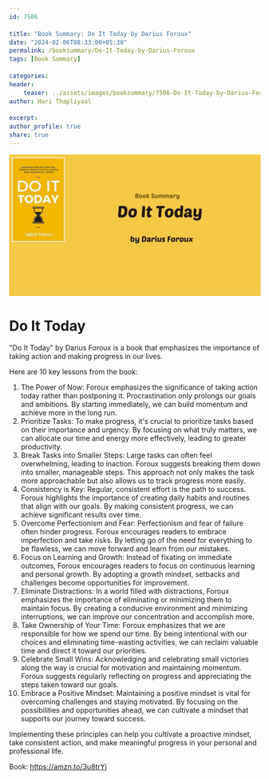 ```yaml
---                            
id: 7506                            
                          
title: "Book Summary: Do It Today by Darius Foroux"                     
date: "2024-02-06T08:33:00+05:30"                            
permalink: /booksummary/Do-It-Today-by-Darius-Foroux                      
tags: [Book Summary]                     
                            
categories:                            
header:                            
    teaser: ../assets/images/booksummary/7506-Do-It-Today-by-Darius-Foroux.jpg                         
author: Hari Thapliyaal                            

excerpt:                            
author_profile: true                            
share: true                            
---                            
```

                            
![Do It Today by Darius Foroux](../assets/images/booksummary/7506-Do-It-Today-by-Darius-Foroux.jpg)                                 
   
# Do It Today

"Do It Today" by Darius Foroux is a book that emphasizes the importance of taking action and making progress in our lives.   
   
Here are 10 key lessons from the book:   
   
1. The Power of Now: Foroux emphasizes the significance of taking action today rather than postponing it. Procrastination only prolongs our goals and ambitions. By starting immediately, we can build momentum and achieve more in the long run.
2. Prioritize Tasks: To make progress, it's crucial to prioritize tasks based on their importance and urgency. By focusing on what truly matters, we can allocate our time and energy more effectively, leading to greater productivity.
3. Break Tasks into Smaller Steps: Large tasks can often feel overwhelming, leading to inaction. Foroux suggests breaking them down into smaller, manageable steps. This approach not only makes the task more approachable but also allows us to track progress more easily.
4. Consistency is Key: Regular, consistent effort is the path to success. Foroux highlights the importance of creating daily habits and routines that align with our goals. By making consistent progress, we can achieve significant results over time.
5. Overcome Perfectionism and Fear: Perfectionism and fear of failure often hinder progress. Foroux encourages readers to embrace imperfection and take risks. By letting go of the need for everything to be flawless, we can move forward and learn from our mistakes.
6. Focus on Learning and Growth: Instead of fixating on immediate outcomes, Foroux encourages readers to focus on continuous learning and personal growth. By adopting a growth mindset, setbacks and challenges become opportunities for improvement.
7. Eliminate Distractions: In a world filled with distractions, Foroux emphasizes the importance of eliminating or minimizing them to maintain focus. By creating a conducive environment and minimizing interruptions, we can improve our concentration and accomplish more.
8. Take Ownership of Your Time: Foroux emphasizes that we are responsible for how we spend our time. By being intentional with our choices and eliminating time-wasting activities, we can reclaim valuable time and direct it toward our priorities.
9. Celebrate Small Wins: Acknowledging and celebrating small victories along the way is crucial for motivation and maintaining momentum. Foroux suggests regularly reflecting on progress and appreciating the steps taken toward our goals.
10. Embrace a Positive Mindset: Maintaining a positive mindset is vital for overcoming challenges and staying motivated. By focusing on the possibilities and opportunities ahead, we can cultivate a mindset that supports our journey toward success.

Implementing these principles can help you cultivate a proactive mindset, take consistent action, and make meaningful progress in your personal and professional life.

Book: https://amzn.to/3u8trYj